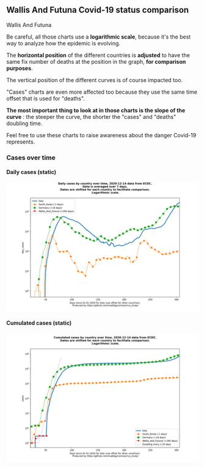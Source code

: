 ## Wallis And Futuna Covid-19 status comparison 

Wallis And Futuna



Be careful, all those charts use a **logarithmic scale**, because it's the best way to analyze how the epidemic is evolving.
 
The **horizontal position** of the different countries is **adjusted** to have the same fix number of deaths at the position in the graph, **for comparison purposes**.

The vertical position of the different curves is of course impacted too.

"Cases" charts are even more affected too because they use the same time offset that is used for "deaths".

**The most important thing to look at in those charts is the slope of the curve** : the steeper the curve, the shorter the "cases" and "deaths" doubling time.

Feel free to use these charts to raise awareness about the danger Covid-19 represents. 


 
### Cases over time
 
#### Daily cases (static)
![Wallis And Futuna covid-19 daily cases static chart](https://raw.githubusercontent.com/madlag/coronavirus_study/master/notebooks/graphs/2020-12-14/countries/Wallis_And_Futuna/2020-12-14_Wallis_And_Futuna_day_cases.png "Wallis And Futuna covid-19 day_cases static chart")   
 
#### Cumulated cases (static)
![Wallis And Futuna covid-19 cumulated cases static chart](https://raw.githubusercontent.com/madlag/coronavirus_study/master/notebooks/graphs/2020-12-14/countries/Wallis_And_Futuna/2020-12-14_Wallis_And_Futuna_cases.png "Wallis And Futuna covid-19 cases static chart")   

